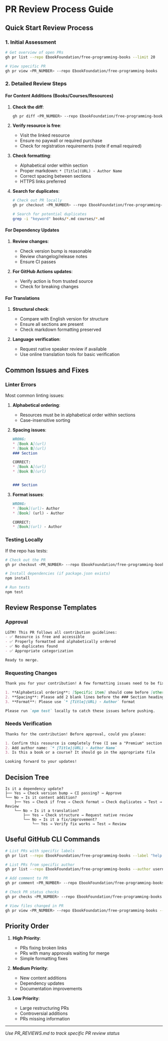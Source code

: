 # PR Review Process Guide

## Quick Start Review Process

### 1. Initial Assessment
```bash
# Get overview of open PRs
gh pr list --repo EbookFoundation/free-programming-books --limit 20

# View specific PR
gh pr view <PR_NUMBER> --repo EbookFoundation/free-programming-books
```

### 2. Detailed Review Steps

#### For Content Additions (Books/Courses/Resources)

1. **Check the diff**:
   ```bash
   gh pr diff <PR_NUMBER> --repo EbookFoundation/free-programming-books
   ```

2. **Verify resource is free**:
   - Visit the linked resource
   - Ensure no paywall or required purchase
   - Check for registration requirements (note if email required)

3. **Check formatting**:
   - Alphabetical order within section
   - Proper markdown: `* [Title](URL) - Author Name`
   - Correct spacing between sections
   - HTTPS links preferred

4. **Search for duplicates**:
   ```bash
   # Check out PR locally
   gh pr checkout <PR_NUMBER> --repo EbookFoundation/free-programming-books

   # Search for potential duplicates
   grep -i "keyword" books/*.md courses/*.md
   ```

#### For Dependency Updates

1. **Review changes**:
   - Check version bump is reasonable
   - Review changelog/release notes
   - Ensure CI passes

2. **For GitHub Actions updates**:
   - Verify action is from trusted source
   - Check for breaking changes

#### For Translations

1. **Structural check**:
   - Compare with English version for structure
   - Ensure all sections are present
   - Check markdown formatting preserved

2. **Language verification**:
   - Request native speaker review if available
   - Use online translation tools for basic verification

## Common Issues and Fixes

### Linter Errors

Most common linting issues:

1. **Alphabetical ordering**:
   - Resources must be in alphabetical order within sections
   - Case-insensitive sorting

2. **Spacing issues**:
   ```markdown
   WRONG:
   * [Book A](url)
   * [Book B](url)
   ### Section

   CORRECT:
   * [Book A](url)
   * [Book B](url)


   ### Section
   ```

3. **Format issues**:
   ```markdown
   WRONG:
   * [Book](url)- Author
   * [Book] (url) - Author

   CORRECT:
   * [Book](url) - Author
   ```

### Testing Locally

If the repo has tests:
```bash
# Check out the PR
gh pr checkout <PR_NUMBER> --repo EbookFoundation/free-programming-books

# Install dependencies (if package.json exists)
npm install

# Run tests
npm test
```

## Review Response Templates

### Approval
```markdown
LGTM! This PR follows all contribution guidelines:
- ✅ Resource is free and accessible
- ✅ Properly formatted and alphabetically ordered
- ✅ No duplicates found
- ✅ Appropriate categorization

Ready to merge.
```

### Requesting Changes
```markdown
Thank you for your contribution! A few formatting issues need to be fixed:

1. **Alphabetical ordering**: [Specific item] should come before [other item]
2. **Spacing**: Please add 2 blank lines before the ### Section heading
3. **Format**: Please use `* [Title](URL) - Author` format

Please run `npm test` locally to catch these issues before pushing.
```

### Needs Verification
```markdown
Thanks for the contribution! Before approval, could you please:

1. Confirm this resource is completely free (I see a "Premium" section on the site)
2. Add author name: `* [Title](URL) - Author Name`
3. Is this a book or a course? It should go in the appropriate file

Looking forward to your updates!
```

## Decision Tree

```
Is it a dependency update?
├── Yes → Check version bump → CI passing? → Approve
└── No → Is it content addition?
    ├── Yes → Check if free → Check format → Check duplicates → Test → Review
    └── No → Is it a translation?
        ├── Yes → Check structure → Request native review
        └── No → Is it a fix/improvement?
            └── Yes → Verify fix works → Test → Review
```

## Useful GitHub CLI Commands

```bash
# List PRs with specific labels
gh pr list --repo EbookFoundation/free-programming-books --label "help wanted"

# List PRs from specific author
gh pr list --repo EbookFoundation/free-programming-books --author username

# Add comment to PR
gh pr comment <PR_NUMBER> --repo EbookFoundation/free-programming-books --body "Your comment here"

# Check PR status checks
gh pr checks <PR_NUMBER> --repo EbookFoundation/free-programming-books

# View files changed in PR
gh pr view <PR_NUMBER> --repo EbookFoundation/free-programming-books --json files
```

## Priority Order

1. **High Priority**:
   - PRs fixing broken links
   - PRs with many approvals waiting for merge
   - Simple formatting fixes

2. **Medium Priority**:
   - New content additions
   - Dependency updates
   - Documentation improvements

3. **Low Priority**:
   - Large restructuring PRs
   - Controversial additions
   - PRs missing information

---
*Use PR_REVIEWS.md to track specific PR review status*
